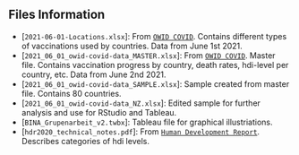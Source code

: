 ## Files Information

- [`2021-06-01-Locations.xlsx`]: From [`OWID COVID`](https://github.com/owid/covid-19-data/tree/master/public/data/vaccinations). Contains different types of vaccinations used by countries. Data from June 1st 2021.
- [`2021_06_01_owid-covid-data_MASTER.xlsx`]: From [`OWID COVID`](https://github.com/owid/covid-19-data/tree/master/public/data). Master file. Contains vaccination progress by country, death rates, hdi-level per country, etc. Data from June 2nd 2021.
- [`2021_06_01_owid-covid-data_SAMPLE.xlsx`]: Sample created from master file. Contains 80 countries.
- [`2021_06_01_owid-covid-data_NZ.xlsx`]: Edited sample for further analysis and use for RStudio and Tableau.
- [`BINA_Grupenarbeit_v2.twbx`]: Tableau file for graphical illustriations.
- [`hdr2020_technical_notes.pdf`]: From [`Human Development Report`](http://hdr.undp.org/sites/default/files/hdr2020_technical_notes.pdf). Describes categories of hdi levels.
